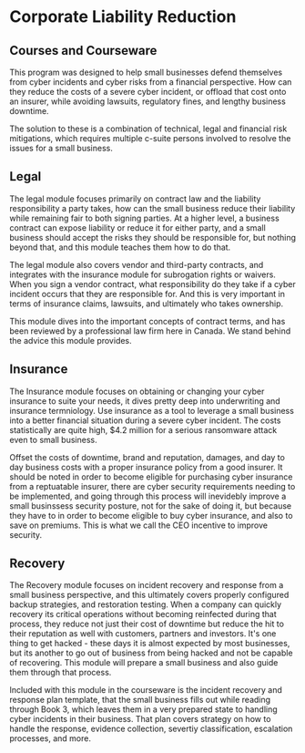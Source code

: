 # Corporate Liability Reduction
## Courses and Courseware

This program was designed to help small businesses defend themselves from cyber incidents and cyber risks from a financial perspective.
How can they reduce the costs of a severe cyber incident, or offload that cost onto an insurer, while avoiding lawsuits, regulatory fines, and lengthy business downtime.

The solution to these is a combination of technical, legal and financial risk mitigations, which requires multiple c-suite persons involved to resolve the issues for a small business.

## Legal
The legal module focuses primarily on contract law and the liability responsibility a party takes, how can the small business reduce their liability while remaining fair to both signing parties.
At a higher level, a business contract can expose liability or reduce it for either party, and a small business should accept the risks they should be responsible for, but nothing beyond that, and this module teaches them how to do that.

The legal module also covers vendor and third-party contracts, and integrates with the insurance module for subrogation rights or waivers. When you sign a vendor contract, what responsibility do they take if a cyber incident occurs that they are responsible for. And this is very important in terms of insurance claims, lawsuits, and ultimately who takes ownership.

This module dives into the important concepts of contract terms, and has been reviewed by a professional law firm here in Canada. We stand behind the advice this module provides.

## Insurance
The Insurance module focuses on obtaining or changing your cyber insurance to suite your needs, it dives pretty deep into underwriting and insurance termniology.
Use insurance as a tool to leverage a small business into a better financial situation during a severe cyber incident. The costs statistically are quite high, $4.2 million for a serious ransomware attack even to small business.

Offset the costs of downtime, brand and reputation, damages, and day to day business costs with a proper insurance policy from a good insurer. It should be noted in order to become eligible for purchasing cyber insurance from a reptuatable insurer, there are cyber security requirements needing to be implemented, and going through this process will inevidebly improve a small businssess security posture, not for the sake of doing it, but because they have to in order to become eligible to buy cyber insurance, and also to save on premiums. This is what we call the CEO incentive to improve security.

## Recovery
The Recovery module focuses on incident recovery and response from a small business perspective, and this ultimately covers properly configured backup strategies, and restoration testing. 
When a company can quickly recovery its critical operations without becoming reinfected during that process, they reduce not just their cost of downtime but reduce the hit to their reputation as well with customers, partners and investors. It's one thing to get hacked - these days it is almost expected by most businesses, but its another to go out of business from being hacked and not be capable of recovering. This module will prepare a small business and also guide them through that process.

Included with this module in the courseware is the incident recovery and response plan template, that the small business fills out while reading through Book 3, which leaves them in a very prepared state to handling cyber incidents in their business. That plan covers strategy on how to handle the response, evidence collection, severtiy classification, escalation processes, and more. 
